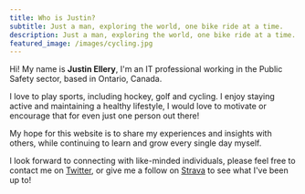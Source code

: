 ```yaml
---
title: Who is Justin?
subtitle: Just a man, exploring the world, one bike ride at a time.
description: Just a man, exploring the world, one bike ride at a time.
featured_image: /images/cycling.jpg
---
```

Hi! My name is **Justin Ellery**, I'm an IT professional working in the Public Safety sector, based in Ontario, Canada.


I love to play sports, including hockey, golf and cycling. I enjoy staying active and maintaining a healthy lifestyle, I would love to motivate or encourage that for even just one person out there! 


My hope for this website is to share my experiences and insights with others, while continuing to learn and grow every single day myself.


I look forward to connecting with like-minded individuals, please feel free to contact me on [Twitter](https://twitter.com/Ellery_Justin), or give me a follow on [Strava](https://www.strava.com/athletes/23713377) to see what I've been up to!